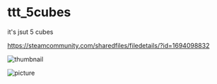 # ttt_5cubes

it's jsut 5 cubes

https://steamcommunity.com/sharedfiles/filedetails/?id=1694098832


![thumbnail](https://i.imgur.com/4edNS4m.jpg)


![picture](https://i.imgur.com/UcFU7eG.jpg)

